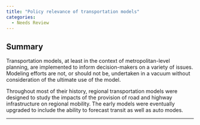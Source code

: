 ```yaml
---
title: "Policy relevance of transportation models"
categories:
  - Needs Review
---
```


Summary
-------

Transportation models, at least in the context of metropolitan-level planning, are implemented to inform decision-makers on a variety of issues. Modeling efforts are not, or should not be, undertaken in a vacuum without consideration of the ultimate use of the model.

Throughout most of their history, regional transportation models were designed to study the impacts of the provision of road and highway infrastructure on regional mobility. The early models were eventually upgraded to include the ability to forecast transit as well as auto modes.

------------------------------------------------------------------------

